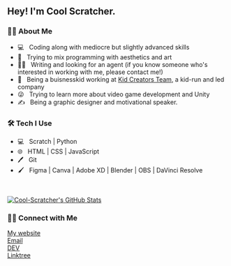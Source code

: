<h2> Hey! I'm Cool Scratcher.</h2>

<h3> 👦🏽 About Me </h3>

- 💻 &nbsp; Coding along with mediocre but slightly advanced skills
- 🎨 &nbsp; Trying to mix programming with aesthetics and art
- ✍🏽 &nbsp; Writing and looking for an agent (if you know someone who's interested in working with me, please contact me!)
- 💼 &nbsp; Being a buisnesskid working at [Kid Creators Team](https://github.com/kidcreatorsteam), a kid-run and led company
- 😜 &nbsp; Trying to learn more about video game development and Unity
- ✍️ &nbsp; Being a graphic designer and motivational speaker.

<h3>🛠 Tech I Use</h3>

- 💻 &nbsp; Scratch | Python
- 🌐 &nbsp; HTML | CSS | JavaScript
- 🖊 &nbsp; Git
- 🖌 &nbsp; Figma | Canva | Adobe XD | Blender | OBS | DaVinci Resolve

<br/>

[![Cool-Scratcher's GitHub Stats](https://github-readme-stats.vercel.app/api?username=Cool-Scratcher&show_icons=true)](https://github.com/Cool-Scratcher)

<h3> 🤝🏻 Connect with Me </h3>

<p>
  <a href="https://kidcreatorsteam.com/">My website</a> <br/>
  <a href="mailto:coolscratcher@gmail.com">Email</a> <br/>
  <a href="https://dev.to/coolscratcher">DEV</a> <br/>
  <a href="https://linktr.ee/CoolScratcher">Linktree</a>
</p>
